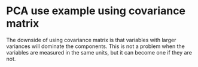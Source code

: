 
# PCA use example using covariance matrix

The downside of using covariance matrix is that variables with larger variances will dominate the components. This is not a problem when the variables are measured in the same units, but it can become one if they are not.